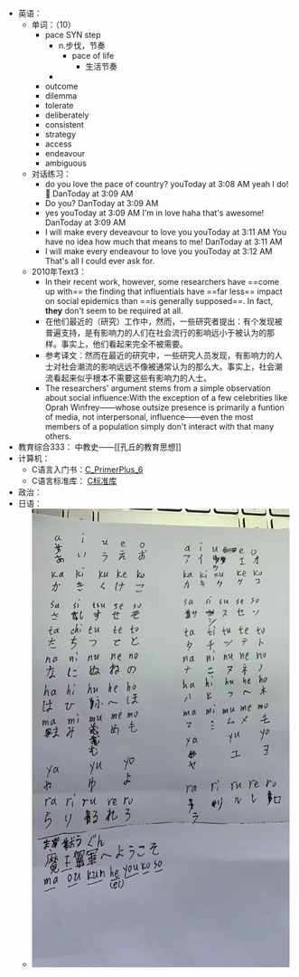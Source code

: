 - 英语：
	- 单词：（10）
		- pace SYN step
			- n.步伐，节奏
				- pace of life
					- 生活节奏
			-
		- outcome
		- dilemma
		- tolerate
		- deliberately
		- consistent
		- strategy
		- access
		- endeavour
		- ambiguous
	- 对话练习：
		- do you love the pace of country?
		  youToday at 3:08 AM
		  yeah I do! 🙌
		  DanToday at 3:09 AM
		- Do you?
		  DanToday at 3:09 AM
		- yes
		  youToday at 3:09 AM
		  I'm in love haha that's awesome!
		  DanToday at 3:09 AM
		- I will make every deveavour to love you
		  youToday at 3:11 AM
		  You have no idea how much that means to me!
		  DanToday at 3:11 AM
		- I will make every endeavour to love you
		  youToday at 3:12 AM
		  That's all I could ever ask for.
	- 2010年Text3：
		- In their recent work, however, some researchers have ==come up with== the finding that influentials have ==far less== impact on social epidemics than ==is generally supposed==. In fact, **they** don't seem to be required at all.
		- 在他们最近的（研究）工作中，然而，一些研究者提出：有个发现被普遍支持，是有影响力的人们在社会流行的影响远小于被认为的那样。事实上，他们看起来完全不被需要。
		- 参考译文：然而在最近的研究中，一些研究人员发现，有影响力的人士对社会潮流的影响远远不像被通常认为的那么大。事实上，社会潮流看起来似乎根本不需要这些有影响力的人士。
		- The researchers' argument stems from a simple observation about social influence:With the exception of a few celebrities like Oprah Winfrey——whose outsize presence is primarily a funtion of media, not interpersonal, influence——even the most members of a population simply don't interact with that many others.
- 教育综合333： 中教史——[[孔丘的教育思想]]
- 计算机：
	- C语言入门书：[C_PrimerPlus_6](file:///E:/logseq/logseq/pdf/C_PrimerPlus_6.pdf)
	- C语言标准库： [C标准库](https://www.runoob.com/cprogramming/c-standard-library.html)
- 政治：
- 日语：
	- ![644a1f5d5dbf5e479f89fd0dff05f9b.jpg](../assets/644a1f5d5dbf5e479f89fd0dff05f9b_1644126622019_0.jpg)
